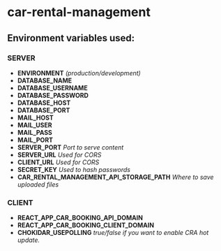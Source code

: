 # car-rental-management
## Environment variables used:
### SERVER
- **ENVIRONMENT** *(production/development)*
- **DATABASE_NAME**
- **DATABASE_USERNAME**
- **DATABASE_PASSWORD**
- **DATABASE_HOST**
- **DATABASE_PORT**
- **MAIL_HOST**
- **MAIL_USER**
- **MAIL_PASS**
- **MAIL_PORT**
- **SERVER_PORT** *Port to serve content*
- **SERVER_URL** *Used for CORS*
- **CLIENT_URL** *Used for CORS*
- **SECRET_KEY** *Used to hash passwords*
- **CAR_RENTAL_MANAGEMENT_API_STORAGE_PATH** *Where to save uploaded files*
### CLIENT
- **REACT_APP_CAR_BOOKING_API_DOMAIN**
- **REACT_APP_CAR_BOOKING_CLIENT_DOMAIN**
- **CHOKIDAR_USEPOLLING** *true/false if you want to enable CRA hot update.*
